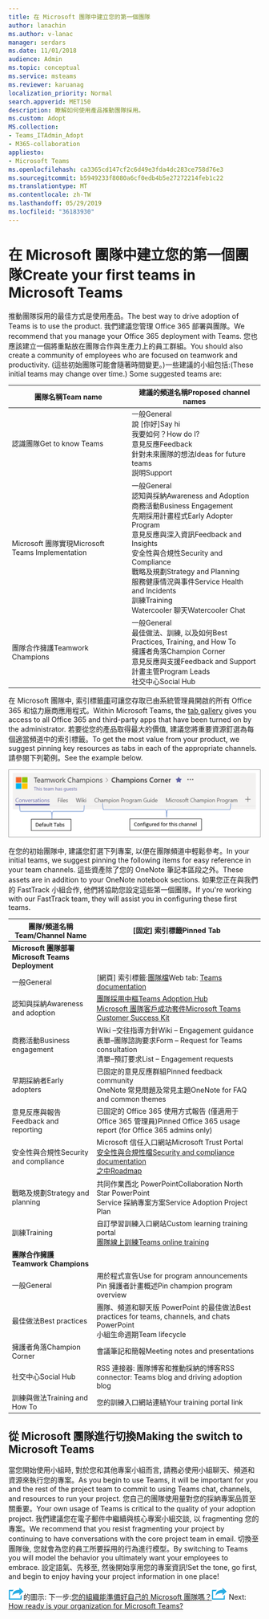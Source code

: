 ```yaml
---
title: 在 Microsoft 團隊中建立您的第一個團隊
author: lanachin
ms.author: v-lanac
manager: serdars
ms.date: 11/01/2018
audience: Admin
ms.topic: conceptual
ms.service: msteams
ms.reviewer: karuanag
localization_priority: Normal
search.appverid: MET150
description: 瞭解如何使用產品推動團隊採用。
ms.custom: Adopt
MS.collection:
- Teams_ITAdmin_Adopt
- M365-collaboration
appliesto:
- Microsoft Teams
ms.openlocfilehash: ca3365cd147cf2c6d49e3fda4dc283ce758d76e3
ms.sourcegitcommit: b5949233f8080a6cf0edb4b5e27272214feb1c22
ms.translationtype: MT
ms.contentlocale: zh-TW
ms.lasthandoff: 05/29/2019
ms.locfileid: "36183930"
---
```

# <a name="create-your-first-teams-in-microsoft-teams"></a><span data-ttu-id="2212e-103">在 Microsoft 團隊中建立您的第一個團隊</span><span class="sxs-lookup"><span data-stu-id="2212e-103">Create your first teams in Microsoft Teams</span></span>

<span data-ttu-id="2212e-104">推動團隊採用的最佳方式是使用產品。</span><span class="sxs-lookup"><span data-stu-id="2212e-104">The best way to drive adoption of Teams is to use the product.</span></span> <span data-ttu-id="2212e-105">我們建議您管理 Office 365 部署與團隊。</span><span class="sxs-lookup"><span data-stu-id="2212e-105">We recommend that you manage your Office 365 deployment with Teams.</span></span> <span data-ttu-id="2212e-106">您也應該建立一個將重點放在團隊合作與生產力上的員工群組。</span><span class="sxs-lookup"><span data-stu-id="2212e-106">You should also create a community of employees who are focused on teamwork and productivity.</span></span> <span data-ttu-id="2212e-107">(這些初始團隊可能會隨著時間變更。)一些建議的小組包括:</span><span class="sxs-lookup"><span data-stu-id="2212e-107">(These initial teams may change over time.) Some suggested teams are:</span></span>

| <span data-ttu-id="2212e-108">團隊名稱</span><span class="sxs-lookup"><span data-stu-id="2212e-108">Team name</span></span> | <span data-ttu-id="2212e-109">建議的頻道名稱</span><span class="sxs-lookup"><span data-stu-id="2212e-109">Proposed channel names</span></span> |
| --------- | ---------------------- |
| <span data-ttu-id="2212e-110">認識團隊</span><span class="sxs-lookup"><span data-stu-id="2212e-110">Get to know Teams</span></span> | <span data-ttu-id="2212e-111">一般</span><span class="sxs-lookup"><span data-stu-id="2212e-111">General</span></span></br> <span data-ttu-id="2212e-112">說 [你好]</span><span class="sxs-lookup"><span data-stu-id="2212e-112">Say hi</span></span></br> <span data-ttu-id="2212e-113">我要如何？</span><span class="sxs-lookup"><span data-stu-id="2212e-113">How do I?</span></span></br><span data-ttu-id="2212e-114">意見反應</span><span class="sxs-lookup"><span data-stu-id="2212e-114">Feedback</span></span> </br> <span data-ttu-id="2212e-115">針對未來團隊的想法</span><span class="sxs-lookup"><span data-stu-id="2212e-115">Ideas for future teams</span></span> </br> <span data-ttu-id="2212e-116">説明</span><span class="sxs-lookup"><span data-stu-id="2212e-116">Support</span></span> |
| <span data-ttu-id="2212e-117">Microsoft 團隊實現</span><span class="sxs-lookup"><span data-stu-id="2212e-117">Microsoft Teams Implementation</span></span> | <span data-ttu-id="2212e-118">一般</span><span class="sxs-lookup"><span data-stu-id="2212e-118">General</span></span> <br/> <span data-ttu-id="2212e-119">認知與採納</span><span class="sxs-lookup"><span data-stu-id="2212e-119">Awareness and Adoption</span></span> <br/> <span data-ttu-id="2212e-120">商務活動</span><span class="sxs-lookup"><span data-stu-id="2212e-120">Business Engagement</span></span> <br/> <span data-ttu-id="2212e-121">先期採用計畫程式</span><span class="sxs-lookup"><span data-stu-id="2212e-121">Early Adopter Program</span></span> <br/> <span data-ttu-id="2212e-122">意見反應與深入資訊</span><span class="sxs-lookup"><span data-stu-id="2212e-122">Feedback and Insights</span></span> <br/> <span data-ttu-id="2212e-123">安全性與合規性</span><span class="sxs-lookup"><span data-stu-id="2212e-123">Security and Compliance</span></span> <br/> <span data-ttu-id="2212e-124">戰略及規劃</span><span class="sxs-lookup"><span data-stu-id="2212e-124">Strategy and Planning</span></span> <br/> <span data-ttu-id="2212e-125">服務健康情況與事件</span><span class="sxs-lookup"><span data-stu-id="2212e-125">Service Health and Incidents</span></span> <br/> <span data-ttu-id="2212e-126">訓練</span><span class="sxs-lookup"><span data-stu-id="2212e-126">Training</span></span> <br/> <span data-ttu-id="2212e-127">Watercooler 聊天</span><span class="sxs-lookup"><span data-stu-id="2212e-127">Watercooler Chat</span></span> |
| <span data-ttu-id="2212e-128">團隊合作擁護</span><span class="sxs-lookup"><span data-stu-id="2212e-128">Teamwork Champions</span></span> | <span data-ttu-id="2212e-129">一般</span><span class="sxs-lookup"><span data-stu-id="2212e-129">General</span></span> <br/> <span data-ttu-id="2212e-130">最佳做法、訓練, 以及如何</span><span class="sxs-lookup"><span data-stu-id="2212e-130">Best Practices, Training, and How To</span></span> <br/> <span data-ttu-id="2212e-131">擁護者角落</span><span class="sxs-lookup"><span data-stu-id="2212e-131">Champion Corner</span></span> <br/> <span data-ttu-id="2212e-132">意見反應與支援</span><span class="sxs-lookup"><span data-stu-id="2212e-132">Feedback and Support</span></span> <br/> <span data-ttu-id="2212e-133">計畫主管</span><span class="sxs-lookup"><span data-stu-id="2212e-133">Program Leads</span></span> <br/> <span data-ttu-id="2212e-134">社交中心</span><span class="sxs-lookup"><span data-stu-id="2212e-134">Social Hub</span></span> |

<span data-ttu-id="2212e-135">在 Microsoft 團隊中, 索引標籤[庫](https://docs.microsoft.com/en-us/microsoftteams/platform/concepts/tabs/tabs-overview)可讓您存取已由系統管理員開啟的所有 Office 365 和協力廠商應用程式。</span><span class="sxs-lookup"><span data-stu-id="2212e-135">Within Microsoft Teams, the [tab gallery](https://docs.microsoft.com/en-us/microsoftteams/platform/concepts/tabs/tabs-overview) gives you access to all Office 365 and third-party apps that have been turned on by the administrator.</span></span> <span data-ttu-id="2212e-136">若要從您的產品取得最大的價值, 建議您將重要資源釘選為每個適當頻道中的索引標籤。</span><span class="sxs-lookup"><span data-stu-id="2212e-136">To get the most value from your product, we suggest pinning key resources as tabs in each of the appropriate channels.</span></span> <span data-ttu-id="2212e-137">請參閱下列範例。</span><span class="sxs-lookup"><span data-stu-id="2212e-137">See the example below.</span></span>

![顯示預設和自訂索引標籤的螢幕擷取畫面](media/teams-adoption-tab-example.png)

<span data-ttu-id="2212e-139">在您的初始團隊中, 建議您釘選下列專案, 以便在團隊頻道中輕鬆參考。</span><span class="sxs-lookup"><span data-stu-id="2212e-139">In your initial teams, we suggest pinning the following items for easy reference in your team channels.</span></span> <span data-ttu-id="2212e-140">這些資產除了您的 OneNote 筆記本區段之外。</span><span class="sxs-lookup"><span data-stu-id="2212e-140">These assets are in addition to your OneNote notebook sections.</span></span> <span data-ttu-id="2212e-141">如果您正在與我們的 FastTrack 小組合作, 他們將協助您設定這些第一個團隊。</span><span class="sxs-lookup"><span data-stu-id="2212e-141">If you're working with our FastTrack team, they will assist you in configuring these first teams.</span></span> 

|<span data-ttu-id="2212e-142">團隊/頻道名稱</span><span class="sxs-lookup"><span data-stu-id="2212e-142">Team/Channel Name</span></span> | <span data-ttu-id="2212e-143">[固定] 索引標籤</span><span class="sxs-lookup"><span data-stu-id="2212e-143">Pinned Tab</span></span> |
|----------------- | ---------- |
| <span data-ttu-id="2212e-144">**Microsoft 團隊部署**</span><span class="sxs-lookup"><span data-stu-id="2212e-144">**Microsoft Teams Deployment**</span></span> ||
| <span data-ttu-id="2212e-145">一般</span><span class="sxs-lookup"><span data-stu-id="2212e-145">General</span></span> | <span data-ttu-id="2212e-146">[網頁] 索引標籤:[團隊檔](https://aka.ms/SuccessWithTeams)</span><span class="sxs-lookup"><span data-stu-id="2212e-146">Web tab: [Teams documentation](https://aka.ms/SuccessWithTeams)</span></span> |
| <span data-ttu-id="2212e-147">認知與採納</span><span class="sxs-lookup"><span data-stu-id="2212e-147">Awareness and adoption</span></span> | [<span data-ttu-id="2212e-148">團隊採用中樞</span><span class="sxs-lookup"><span data-stu-id="2212e-148">Teams Adoption Hub</span></span>](https://aka.ms/DriveTeamsAdoption)<br/>[<span data-ttu-id="2212e-149">Microsoft 團隊客戶成功套件</span><span class="sxs-lookup"><span data-stu-id="2212e-149">Microsoft Teams Customer Success Kit</span></span>](https://download.microsoft.com/download/A/E/9/AE984CD4-CF4B-41E7-9ABD-6735E3F01897/MicrosoftTeamsCustomerSuccessKit.zip)|
| <span data-ttu-id="2212e-150">商務活動</span><span class="sxs-lookup"><span data-stu-id="2212e-150">Business engagement</span></span> | <span data-ttu-id="2212e-151">Wiki –交往指導方針</span><span class="sxs-lookup"><span data-stu-id="2212e-151">Wiki – Engagement guidance</span></span><br/><span data-ttu-id="2212e-152">表單–團隊諮詢要求</span><span class="sxs-lookup"><span data-stu-id="2212e-152">Form – Request for Teams consultation</span></span><br/><span data-ttu-id="2212e-153">清單–預訂要求</span><span class="sxs-lookup"><span data-stu-id="2212e-153">List – Engagement requests</span></span> |
|<span data-ttu-id="2212e-154">早期採納者</span><span class="sxs-lookup"><span data-stu-id="2212e-154">Early adopters</span></span> | <span data-ttu-id="2212e-155">已固定的意見反應群組</span><span class="sxs-lookup"><span data-stu-id="2212e-155">Pinned feedback community</span></span> <br/> <span data-ttu-id="2212e-156">OneNote 常見問題及常見主題</span><span class="sxs-lookup"><span data-stu-id="2212e-156">OneNote for FAQ and common themes</span></span> |
| <span data-ttu-id="2212e-157">意見反應與報告</span><span class="sxs-lookup"><span data-stu-id="2212e-157">Feedback and reporting</span></span> | <span data-ttu-id="2212e-158">已固定的 Office 365 使用方式報告 (僅適用于 Office 365 管理員)</span><span class="sxs-lookup"><span data-stu-id="2212e-158">Pinned Office 365 usage report (for Office 365 admins only)</span></span> |
| <span data-ttu-id="2212e-159">安全性與合規性</span><span class="sxs-lookup"><span data-stu-id="2212e-159">Security and compliance</span></span> | <span data-ttu-id="2212e-160">Microsoft 信任入口網站</span><span class="sxs-lookup"><span data-stu-id="2212e-160">Microsoft Trust Portal</span></span> <br/> [<span data-ttu-id="2212e-161">安全性與合規性檔</span><span class="sxs-lookup"><span data-stu-id="2212e-161">Security and compliance documentation</span></span>](https://docs.microsoft.com/en-us/office365/securitycompliance/index)<br/> [<span data-ttu-id="2212e-162">之中</span><span class="sxs-lookup"><span data-stu-id="2212e-162">Roadmap</span></span>](https://docs.microsoft.com/office365/securitycompliance/security-roadmap) |
| <span data-ttu-id="2212e-163">戰略及規劃</span><span class="sxs-lookup"><span data-stu-id="2212e-163">Strategy and planning</span></span> | <span data-ttu-id="2212e-164">共同作業西北 PowerPoint</span><span class="sxs-lookup"><span data-stu-id="2212e-164">Collaboration North Star PowerPoint</span></span> <br/> <span data-ttu-id="2212e-165">Service 採納專案方案</span><span class="sxs-lookup"><span data-stu-id="2212e-165">Service Adoption Project Plan</span></span> |
| <span data-ttu-id="2212e-166">訓練</span><span class="sxs-lookup"><span data-stu-id="2212e-166">Training</span></span> | <span data-ttu-id="2212e-167">自訂學習訓練入口網站</span><span class="sxs-lookup"><span data-stu-id="2212e-167">Custom learning training portal</span></span> <br/> [<span data-ttu-id="2212e-168">團隊線上訓練</span><span class="sxs-lookup"><span data-stu-id="2212e-168">Teams online training</span></span>](https://aka.ms/TeamsTraining) |
| <span data-ttu-id="2212e-169">**團隊合作擁護**</span><span class="sxs-lookup"><span data-stu-id="2212e-169">**Teamwork Champions**</span></span>|  |
| <span data-ttu-id="2212e-170">一般</span><span class="sxs-lookup"><span data-stu-id="2212e-170">General</span></span> | <span data-ttu-id="2212e-171">用於程式宣告</span><span class="sxs-lookup"><span data-stu-id="2212e-171">Use for program announcements</span></span> <br/> <span data-ttu-id="2212e-172">Pin 擁護者計畫概述</span><span class="sxs-lookup"><span data-stu-id="2212e-172">Pin champion program overview</span></span> |
| <span data-ttu-id="2212e-173">最佳做法</span><span class="sxs-lookup"><span data-stu-id="2212e-173">Best practices</span></span> | <span data-ttu-id="2212e-174">團隊、頻道和聊天版 PowerPoint 的最佳做法</span><span class="sxs-lookup"><span data-stu-id="2212e-174">Best practices for teams, channels, and chats PowerPoint</span></span> <br/> <span data-ttu-id="2212e-175">小組生命週期</span><span class="sxs-lookup"><span data-stu-id="2212e-175">Team lifecycle</span></span> |
| <span data-ttu-id="2212e-176">擁護者角落</span><span class="sxs-lookup"><span data-stu-id="2212e-176">Champion Corner</span></span> | <span data-ttu-id="2212e-177">會議筆記和簡報</span><span class="sxs-lookup"><span data-stu-id="2212e-177">Meeting notes and presentations</span></span> |
| <span data-ttu-id="2212e-178">社交中心</span><span class="sxs-lookup"><span data-stu-id="2212e-178">Social Hub</span></span> | <span data-ttu-id="2212e-179">RSS 連接器: 團隊博客和推動採納的博客</span><span class="sxs-lookup"><span data-stu-id="2212e-179">RSS connector: Teams blog and driving adoption blog</span></span> |
| <span data-ttu-id="2212e-180">訓練與做法</span><span class="sxs-lookup"><span data-stu-id="2212e-180">Training and How To</span></span> | <span data-ttu-id="2212e-181">您的訓練入口網站連結</span><span class="sxs-lookup"><span data-stu-id="2212e-181">Your training portal link</span></span> |

## <a name="making-the-switch-to-microsoft-teams"></a><span data-ttu-id="2212e-182">從 Microsoft 團隊進行切換</span><span class="sxs-lookup"><span data-stu-id="2212e-182">Making the switch to Microsoft Teams</span></span>

<span data-ttu-id="2212e-183">當您開始使用小組時, 對於您和其他專案小組而言, 請務必使用小組聊天、頻道和資源來執行您的專案。</span><span class="sxs-lookup"><span data-stu-id="2212e-183">As you begin to use Teams, it will be important for you and the rest of the project team to commit to using Teams chat, channels, and resources to run your project.</span></span> <span data-ttu-id="2212e-184">您自己的團隊使用量對您的採納專案品質至關重要。</span><span class="sxs-lookup"><span data-stu-id="2212e-184">Your own usage of Teams is critical to the quality of your adoption project.</span></span> <span data-ttu-id="2212e-185">我們建議您在電子郵件中繼續與核心專案小組交談, 以 fragmenting 您的專案。</span><span class="sxs-lookup"><span data-stu-id="2212e-185">We recommend that you resist fragmenting your project by continuing to have conversations with the core project team in email.</span></span> <span data-ttu-id="2212e-186">切換至團隊後, 您就會為您的員工所要採用的行為進行模型。</span><span class="sxs-lookup"><span data-stu-id="2212e-186">By switching to Teams you will model the behavior you ultimately want your employees to embrace.</span></span> <span data-ttu-id="2212e-187">設定語氣、先移至, 然後開始享用您的專案資訊!</span><span class="sxs-lookup"><span data-stu-id="2212e-187">Set the tone, go first, and begin to enjoy having your project information in one place!</span></span>  

<span data-ttu-id="2212e-188">![描述下一個步驟](media/teams-adoption-next-icon.png)的圖示: 下一步:[您的組織能準備好自己的 Microsoft 團隊嗎？](teams-adoption-assess-readiness.md)</span><span class="sxs-lookup"><span data-stu-id="2212e-188">![An icon depicting the next step](media/teams-adoption-next-icon.png) Next: [How ready is your organization for Microsoft Teams?](teams-adoption-assess-readiness.md)</span></span>
